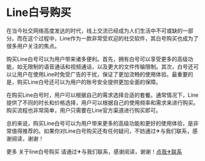 # Line白号购买

在当今社交网络高度发达的时代，线上交流已经成为人们生活中不可或缺的一部分。而在这个过程中，Line作为一款非常受欢迎的社交软件，其白号购买也成为了很多用户关注的焦点。

购买Line白号可以为用户带来诸多便利。首先，拥有白号可以享受更多的高级功能，如无限制的语音通话和视频通话，以及更大的文件传输限制。其次，白号还可以让用户在使用Line时免受广告的干扰，保证了更加流畅的使用体验。最重要的是，购买Line白号还可以为用户的账号安全提供更加全面的保障。

在购买Line白号时，用户可以根据自己的需求选择合适的套餐。通常情况下，Line提供了不同的时长和价格选择，用户可以根据自己的使用频率和需求来进行购买。购买流程也非常简单，用户只需要在Line官方渠道进行购买即可。

总的来说，购买Line白号可以为用户带来更多的高级功能和更好的使用体验，是非常值得推荐的。如果你对Line白号购买还有任何疑问，不妨通过✈与我们联系，感谢阅读，谢谢！

更多 关于line白号购买 请通过✈与我们联系，感谢阅读，谢谢！[点我✈联系](https://b.k02.cc)
